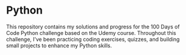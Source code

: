 # Python
This repository contains my solutions and progress for the 100 Days of Code Python challenge based on the Udemy course. Throughout this challenge, I've been practicing coding exercises, quizzes, and building small projects to enhance my Python skills.
